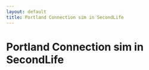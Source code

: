```yaml
---
layout: default
title: Portland Connection sim in SecondLife
---
```

# Portland Connection sim in SecondLife

[SecondLife]: http://secondlife.com/

<!-- vim: shiftwidth=2 tabstop=2 autoindent expandtab
-->
